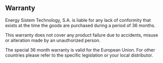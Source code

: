 ## Warranty

Energy Sistem Technology, S.A. is liable for any lack of conformity that exists at the time the goods are purchased during a period of 36 months. 

This warranty does not cover any product failure due to accidents, misuse or alteration made by an unauthorized person.  

The special 36 month warranty is valid for the European Union. For other countries please refer to the specific legislation or your local distributor.


